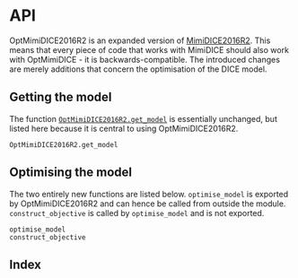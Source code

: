 # API

OptMimiDICE2016R2 is an expanded version of [MimiDICE2016R2](https://github.com/anthofflab/MimiDICE2016R2.jl). This means that every piece of code that works with MimiDICE should also work with OptMimiDICE - it is backwards-compatible. The introduced changes are merely additions that concern the optimisation of the DICE model.

## Getting the model

The function [`OptMimiDICE2016R2.get_model`](@ref) is essentially unchanged, but listed here because it is central to using OptMimiDICE2016R2.

```@docs
OptMimiDICE2016R2.get_model
```

## Optimising the model

The two entirely new functions are listed below. `optimise_model` is exported by OptMimiDICE2016R2 and can hence be called from outside the module. `construct_objective` is called by `optimise_model` and is not exported.

```@docs
optimise_model
construct_objective
```

## Index

```@index
```